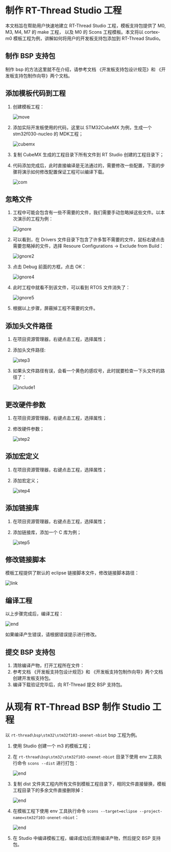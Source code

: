 # 制作 RT-Thread Studio 工程

本文档旨在帮助用户快速地建立 RT-Thread Studio 工程，模板支持包提供了 M0, M3, M4, M7 的 make 工程， 以及 M0 的 Scons 工程模板。本文将以 cortex-m0 模板工程为例，讲解如何将用户的开发板支持包添加到 RT-Thread Studio。

## 制作 BSP 支持包

制作 bsp 的方法这里就不在介绍，请参考文档 《开发板支持包设计规范》和 《开发板支持包制作向导》两个文档。

## 添加模板代码到工程

1. 创建模板工程：

   ![move](figures/step2.png)
2. 添加实际开发板使用的代码，这里以 STM32CubeMX 为例，生成一个 stm32f030-nucleo 的 MDK工程；

   ![cubemx](figures/step1.png)


3. 复制 CubeMX 生成的工程目录下所有文件到 RT Studio 创建的工程目录下；


4. 代码添加完成后，此时直接编译是无法通过的，需要修改一些配置，下面的步骤将演示如何修改配置保证工程可以编译下载。

   ![com](figures/step5.png)

## 忽略文件

1. 工程中可能会包含有一些不需要的文件，我们需要手动忽略掉这些文件。以本次演示的工程为例：

   ![ignore](figures/step6.png)

2. 可以看到，在 Drivers 文件目录下包含了许多暂不需要的文件，鼠标右键点击需要忽略掉的文件，选择 Resoure Configurations -> Exclude from Build：

   ![ignore2](figures/step7.png)

3. 点击 Debug 前面的方框，点击 OK：

   ![ignore4](figures/step8.png)

4. 此时工程中就看不到该文件，可以看到 RTOS 文件消失了：

   ![ignore5](figures/step9.png)

5. 根据以上步骤，屏蔽掉工程不需要的文件。

## 添加头文件路径

1. 在项目资源管理器，右键点击工程，选择属性；

2. 添加头文件路径:

   ![step3](figures/step10.png)

3. 如果头文件路径有误，会看一个黄色的感叹号，此时就要检查一下头文件的路径了：

   ![include1](figures/step11.png)


## 更改硬件参数

1. 在项目资源管理器，右键点击工程，选择属性；

2. 修改硬件参数；

   ![step2](figures/step12.png)

## 添加宏定义

1. 在项目资源管理器，右键点击工程，选择属性；

2. 添加宏定义；

   ![step4](figures/step13.png)

## 添加链接库

1. 在项目资源管理器，右键点击工程，选择属性；

2. 添加链接库，添加一个 C 库为例；

   ![step5](figures/step14.png)

## 修改链接脚本

模板工程提供了默认的 eclipse 链接脚本文件，修改链接脚本路径：

   ![link](figures/step15.png)

## 编译工程

以上步骤完成后，编译工程：

   ![end](figures/step16.png)

如果编译产生错误，请根据错误提示进行修改。

## 提交 BSP 支持包

1. 清除编译产物，打开工程所在文件：
2. 参考文档 《开发板支持包设计规范》和 《开发板支持包制作向导》两个文档创建开发板支持包。
3. 编译下载验证完毕后，向 RT-Thread 提交 BSP 支持包。 

# 从现有 RT-Thread BSP 制作 Studio 工程

以 `rt-thread\bsp\stm32\stm32f103-onenet-nbiot` bsp 工程为例。

1. 使用 Studio 创建一个 m3 的模板工程；

2. 在 `rt-thread\bsp\stm32\stm32f103-onenet-nbiot` 目录下使用 env 工具执行命令 `scons --dist` 进行打包：

   ![end](figures/scons-1.png)

3. 复制 dist 文件夹工程内所有文件到模板工程目录下，相同文件直接替换，模板工程目录下的多余文件直接删除掉：

   ![end](figures/scons-2.png)

4. 在模板工程下使用 env 工具执行命令 `scons --target=eclipse --project-name=stm32f103-onenet-nbiot`：

   ![end](figures/scons-3.png)

5. 在 Studio 中编译模板工程，编译成功后清除编译产物，然后提交 BSP 支持包。